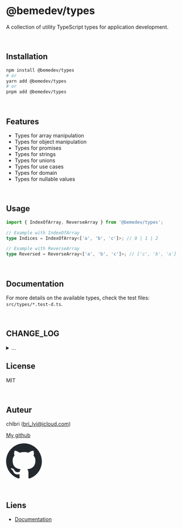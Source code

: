 # @bemedev/types

A collection of utility TypeScript types for application development.

<br/>

## Installation

```bash
npm install @bemedev/types
# or
yarn add @bemedev/types
# or
pnpm add @bemedev/types
```

<br/>

## Features

- Types for array manipulation
- Types for object manipulation
- Types for promises
- Types for strings
- Types for unions
- Types for use cases
- Types for domain
- Types for nullable values

<br/>

## Usage

```typescript
import { IndexOfArray, ReverseArray } from '@bemedev/types';

// Example with IndexOfArray
type Indices = IndexOfArray<['a', 'b', 'c']>; // 0 | 1 | 2

// Example with ReverseArray
type Reversed = ReverseArray<['a', 'b', 'c']>; // ['c', 'b', 'a']
```

<br/>

## Documentation

For more details on the available types, check the test files:
`src/types/*.test-d.ts`.

<br/>

## CHANGE_LOG

<details>

<summary>
...
</summary>

## [0.1.5] - 2025/02/18 16:00

### Added

- Add type TrueObject
- Add function for FlatMapByKeys

<br/>

## [0.1.4] - 2025/02/17 16:30

### Added

- Types for array manipulation
- Types for object manipulation
- Types for promises
- Types for strings
- Types for unions
- Types for use cases
- Types for domain
- Types for nullable values

### Changed

- N/A

### Deprecated

- N/A

### Removed

- N/A

### Fixed

- N/A

<br/>

</details>

## License

MIT

<br/>

## Auteur

chlbri (bri_lvi@icloud.com)

[My github](https://github.com/chlbri?tab=repositories)

[<svg width="98" height="96" xmlns="http://www.w3.org/2000/svg"><path fill-rule="evenodd" clip-rule="evenodd" d="M48.854 0C21.839 0 0 22 0 49.217c0 21.756 13.993 40.172 33.405 46.69 2.427.49 3.316-1.059 3.316-2.362 0-1.141-.08-5.052-.08-9.127-13.59 2.934-16.42-5.867-16.42-5.867-2.184-5.704-5.42-7.17-5.42-7.17-4.448-3.015.324-3.015.324-3.015 4.934.326 7.523 5.052 7.523 5.052 4.367 7.496 11.404 5.378 14.235 4.074.404-3.178 1.699-5.378 3.074-6.6-10.839-1.141-22.243-5.378-22.243-24.283 0-5.378 1.94-9.778 5.014-13.2-.485-1.222-2.184-6.275.486-13.038 0 0 4.125-1.304 13.426 5.052a46.97 46.97 0 0 1 12.214-1.63c4.125 0 8.33.571 12.213 1.63 9.302-6.356 13.427-5.052 13.427-5.052 2.67 6.763.97 11.816.485 13.038 3.155 3.422 5.015 7.822 5.015 13.2 0 18.905-11.404 23.06-22.324 24.283 1.78 1.548 3.316 4.481 3.316 9.126 0 6.6-.08 11.897-.08 13.526 0 1.304.89 2.853 3.316 2.364 19.412-6.52 33.405-24.935 33.405-46.691C97.707 22 75.788 0 48.854 0z" fill="#24292f"/></svg>](https://github.com/chlbri?tab=repositories)

<br/>

## Liens

- [Documentation](https://github.com/chlbri/types)
